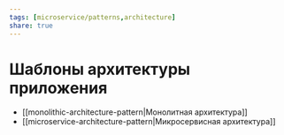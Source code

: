 ```yaml
---
tags: [microservice/patterns,architecture]
share: true
---
```

# Шаблоны архитектуры приложения
+ [[monolithic-architecture-pattern|Монолитная архитектура]]
+ [[microservice-architecture-pattern|Микросервисная архитектура]]
